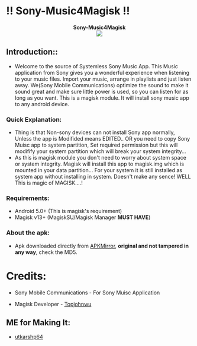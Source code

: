 # !! Sony-Music4Magisk !!

<p align="center">
<b> Sony-Music4Magisk </b><br>
  <img src="https://i.imgur.com/jZakiOR.png">
</p>

## Introduction::
* Welcome to the source of Systemless Sony Music App. This Music application from Sony gives you a wonderful experience when listening to your music files. Import your music, arrange in playlists and just listen away. We(Sony Mobile Communications) optimize the sound to make it sound great and make sure little power is used, so you can listen for as long as you want. This is a magisk module. It will install sony music app to any android device.

### Quick Explanation:
* Thing is that Non-sony devices can not install Sony app normally, Unless the app is Modifided means EDITED.. OR you need to copy Sony Muisc app to system partition, Set required permission but this will modifify your system partition which will break your system integrity...
* As this is magisk module you don't need to worry about system space or system integrity. Magisk will install this app to magisk.img which is mounted in your data partition... For your system it is still installed as system app without installing in system. Doesn't make any sence! WELL This is magic of MAGISK....!

### Requirements:
* Android 5.0+ (This is magisk's requirement)
* Magisk v13+ (MagiskSU/Magisk Manager **MUST HAVE**)

### About the apk:
* Apk downloaded directly from [APKMirror](http://www.apkmirror.com/apk/sony-mobile-communications/walkman-music/ "Sony Music
By Sony Mobile Communications's APKMirror page"), **original and not tampered in any way**, check the MD5.

# Credits:
* Sony Mobile Communications - For Sony Muisc Application

* Magisk Developer - [Topjohnwu](https://forum.xda-developers.com/apps/magisk/official-magisk-v7-universal-systemless-t3473445)

## ME for Making It:
* [utkarshp64](https://forum.xda-developers.com/member.php?u=5186554 "Author's XDA profile")
